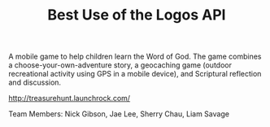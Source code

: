 ﻿---
title: Best Use of the Logos API
intro: Treasure Hunt
---
A mobile game to help children learn the Word of God. The game combines a choose-your-own-adventure story, a geocaching game (outdoor recreational activity using GPS in a mobile device), and Scriptural reflection and discussion.

http://treasurehunt.launchrock.com/

Team Members: Nick Gibson, Jae Lee, Sherry Chau, Liam Savage






